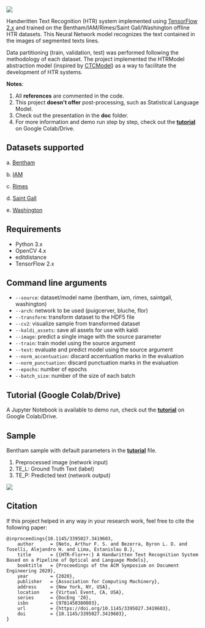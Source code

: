 <img src="https://github.com/arthurflor23/handwritten-text-recognition/blob/master/doc/image/header.png?raw=true">

Handwritten Text Recognition (HTR) system implemented using [TensorFlow 2.x](https://www.tensorflow.org/) and trained on the Bentham/IAM/Rimes/Saint Gall/Washington offline HTR datasets. This Neural Network model recognizes the text contained in the images of segmented texts lines.

Data partitioning (train, validation, test) was performed following the methodology of each dataset. The project implemented the HTRModel abstraction model (inspired by [CTCModel](https://github.com/ysoullard/CTCModel)) as a way to facilitate the development of HTR systems.

**Notes**:

1. All **references** are commented in the code.
2. This project **doesn't offer** post-processing, such as Statistical Language Model.
3. Check out the presentation in the **doc** folder.
4. For more information and demo run step by step, check out the **[tutorial](https://github.com/arthurflor23/handwritten-text-recognition/blob/master/src/tutorial.ipynb)** on Google Colab/Drive.

## Datasets supported

a. [Bentham](http://transcriptorium.eu/datasets/bentham-collection/)

b. [IAM](http://www.fki.inf.unibe.ch/databases/iam-handwriting-database)

c. [Rimes](http://www.a2ialab.com/doku.php?id=rimes_database:start)

d. [Saint Gall](http://www.fki.inf.unibe.ch/databases/iam-historical-document-database/saint-gall-database)

e. [Washington](http://www.fki.inf.unibe.ch/databases/iam-historical-document-database/washington-database)

## Requirements

- Python 3.x
- OpenCV 4.x
- editdistance
- TensorFlow 2.x

## Command line arguments

- `--source`: dataset/model name (bentham, iam, rimes, saintgall, washington)
- `--arch`: network to be used (puigcerver, bluche, flor)
- `--transform`: transform dataset to the HDF5 file
- `--cv2`: visualize sample from transformed dataset
- `--kaldi_assets`: save all assets for use with kaldi
- `--image`: predict a single image with the source parameter
- `--train`: train model using the source argument
- `--test`: evaluate and predict model using the source argument
- `--norm_accentuation`: discard accentuation marks in the evaluation
- `--norm_punctuation`: discard punctuation marks in the evaluation
- `--epochs`: number of epochs
- `--batch_size`: number of the size of each batch

## Tutorial (Google Colab/Drive)

A Jupyter Notebook is available to demo run, check out the **[tutorial](https://github.com/arthurflor23/handwritten-text-recognition/blob/master/src/tutorial.ipynb)** on Google Colab/Drive.

## Sample

Bentham sample with default parameters in the **[tutorial](https://github.com/arthurflor23/handwritten-text-recognition/blob/master/src/tutorial.ipynb)** file.

1. Preprocessed image (network input)
2. TE_L: Ground Truth Text (label)
3. TE_P: Predicted text (network output)

<img src="https://github.com/arthurflor23/handwritten-text-recognition/blob/master/doc/image/bentham_sample.png?raw=true">

## Citation

If this project helped in any way in your research work, feel free to cite the following paper:

```
@inproceedings{10.1145/3395027.3419603,
    author      = {Neto, Arthur F. S. and Bezerra, Byron L. D. and Toselli, Alejandro H. and Lima, Estanislau B.},
    title       = {{HTR-Flor++:} A Handwritten Text Recognition System Based on a Pipeline of Optical and Language Models},
    booktitle   = {Proceedings of the ACM Symposium on Document Engineering 2020},
    year        = {2020},
    publisher   = {Association for Computing Machinery},
    address     = {New York, NY, USA},
    location    = {Virtual Event, CA, USA},
    series      = {DocEng '20},
    isbn        = {9781450380003},
    url         = {https://doi.org/10.1145/3395027.3419603},
    doi         = {10.1145/3395027.3419603},
}
```
